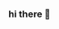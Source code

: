 ### hi there 👋

<!--
**deiteicomplex1\deiteicomplex1**

- **miguel henrque**
- **colegio estadual jardim porto alegre**
-
-->
